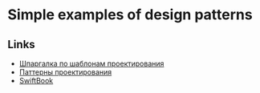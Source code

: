 # Simple examples of design patterns

## Links

* [Шпаргалка по шаблонам проектирования](https://habr.com/ru/post/210288/)
* [Паттерны проектирования](https://habr.com/ru/post/84706/)
* [SwiftBook](https://swiftbook.ru/contents/oop-patterns-in-swift/)
